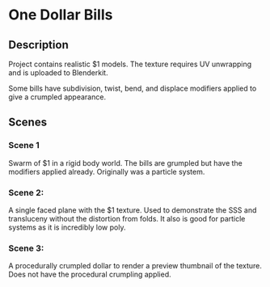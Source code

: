 # One Dollar Bills 

## Description
Project contains realistic $1 models. The texture requires UV unwrapping and is uploaded to Blenderkit.

Some bills have subdivision, twist, bend, and displace modifiers applied to give a crumpled appearance.

## Scenes

### Scene 1
Swarm of $1 in a rigid body world. The bills are grumpled but have the modifiers applied already. Originally was a particle system.

### Scene 2:

A single faced plane with the $1 texture. Used to demonstrate the SSS and transluceny without the distortion from folds. It also is good for particle systems as it is incredibly low poly.

### Scene 3: 

A procedurally crumpled dollar to render a preview thumbnail of the texture. Does not have the procedural crumpling applied.
